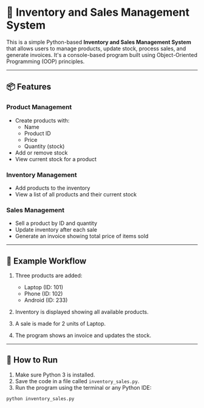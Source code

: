 # 🛒 Inventory and Sales Management System

This is a simple Python-based **Inventory and Sales Management System** that allows users to manage products, update stock, process sales, and generate invoices. It's a console-based program built using Object-Oriented Programming (OOP) principles.

---

## 📦 Features

### Product Management
- Create products with:
  - Name
  - Product ID
  - Price
  - Quantity (stock)
- Add or remove stock
- View current stock for a product

### Inventory Management
- Add products to the inventory
- View a list of all products and their current stock

### Sales Management
- Sell a product by ID and quantity
- Update inventory after each sale
- Generate an invoice showing total price of items sold

---

## 🧾 Example Workflow

1. Three products are added:
   - Laptop (ID: 101)
   - Phone (ID: 102)
   - Android (ID: 233)

2. Inventory is displayed showing all available products.

3. A sale is made for 2 units of Laptop.

4. The program shows an invoice and updates the stock.

---

## 🚀 How to Run

1. Make sure Python 3 is installed.
2. Save the code in a file called `inventory_sales.py`.
3. Run the program using the terminal or any Python IDE:

```bash
python inventory_sales.py
